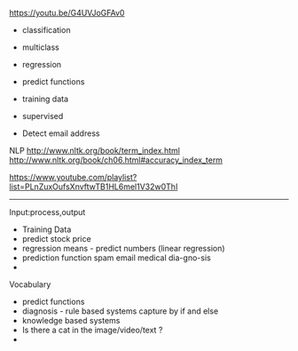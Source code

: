 
https://youtu.be/G4UVJoGFAv0

- classification
- multiclass 
- regression
- predict functions
- training data
- supervised 


- Detect email address


NLP 
http://www.nltk.org/book/term_index.html
http://www.nltk.org/book/ch06.html#accuracy_index_term


https://www.youtube.com/playlist?list=PLnZuxOufsXnvftwTB1HL6mel1V32w0ThI

-------------
Input:process,output

- Training Data
- predict stock price 
- regression means - predict numbers
  (linear regression)
- prediction function
  spam email
  medical dia-gno-sis
- 
Vocabulary
- predict functions
- diagnosis - rule based systems capture by if and else
- knowledge based systems
- Is there a cat in the image/video/text ?
- 

